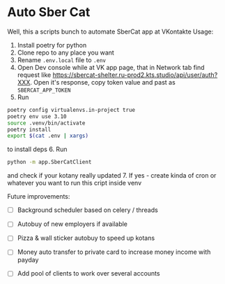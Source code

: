 # Auto Sber Cat

Well, this a scripts bunch to automate SberCat app at VKontakte 
Usage:
1. Install poetry for python
2. Clone repo to any place you want
3. Rename `.env.local` file to `.env`
4. Open Dev console while at VK app page, that in Network tab find request like https://sbercat-shelter.ru-prod2.kts.studio/api/user/auth?XXX.
Open it's response, copy token value and past as `SBERCAT_APP_TOKEN`  
5. Run
```bash
poetry config virtualenvs.in-project true
poetry env use 3.10
source .venv/bin/activate
poetry install
export $(cat .env | xargs)
```
to install deps
6. Run
```bash
python -m app.SberCatClient
```
and check if your kotany really updated
7. If yes - create kinda of cron or whatever you want to run this cript inside venv

Future improvements:   
- [ ] Background scheduler based on celery / threads
- [ ] Autobuy of new employers if available 
- [ ] Pizza & wall sticker autobuy to speed up kotans
- [ ] Money auto transfer to private card to increase money income with payday 
- [ ] Add pool of clients to work over several accounts

